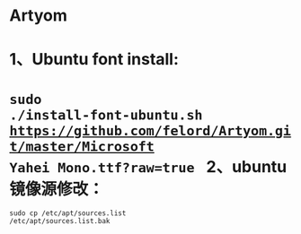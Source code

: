 # Artyom
1、Ubuntu font install:<br>
===
<code>sudo ./install-font-ubuntu.sh https://github.com/felord/Artyom.git/master/Microsoft Yahei Mono.ttf?raw=true
</code>
2、ubuntu 镜像源修改：<br>
===
<code>sudo cp /etc/apt/sources.list /etc/apt/sources.list.bak<code>




